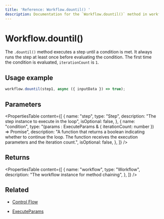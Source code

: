 ```yaml
---
title: 'Reference: Workflow.dountil() '
description: Documentation for the `Workflow.dountil()` method in workflows, which creates a loop that executes a step until a condition is met.
---
```


# Workflow.dountil()

The `.dountil()` method executes a step until a condition is met. It always runs the step at least once before evaluating the condition. The first time the condition is evaluated, `iterationCount` is `1`.

## Usage example

```typescript copy
workflow.dountil(step1, async ({ inputData }) => true);
```

## Parameters

<PropertiesTable
content={[
{
name: "step",
type: "Step",
description: "The step instance to execute in the loop",
isOptional: false,
},
{
name: "condition",
type: "(params : ExecuteParams & { iterationCount: number }) => Promise<boolean>",
description:
"A function that returns a boolean indicating whether to continue the loop. The function receives the execution parameters and the iteration count.",
isOptional: false,
},
]}
/>

## Returns

<PropertiesTable
content={[
{
name: "workflow",
type: "Workflow",
description: "The workflow instance for method chaining",
},
]}
/>

## Related

- [Control Flow](../../../docs/workflows/control-flow)

- [ExecuteParams](../step#ExecuteParams)
